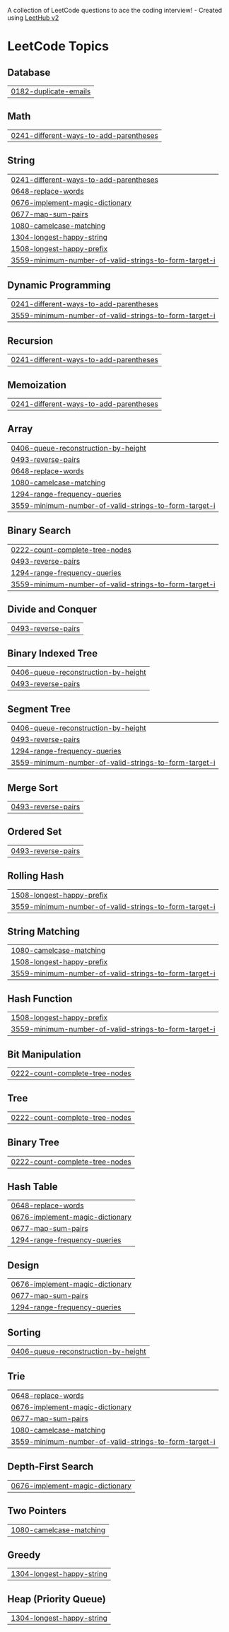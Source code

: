 A collection of LeetCode questions to ace the coding interview! - Created using [LeetHub v2](https://github.com/arunbhardwaj/LeetHub-2.0)
<!---LeetCode Topics Start-->
# LeetCode Topics
## Database
|  |
| ------- |
| [0182-duplicate-emails](https://github.com/rkdabas/Daily-challenge-/tree/master/0182-duplicate-emails) |
## Math
|  |
| ------- |
| [0241-different-ways-to-add-parentheses](https://github.com/rkdabas/Daily-challenge-/tree/master/0241-different-ways-to-add-parentheses) |
## String
|  |
| ------- |
| [0241-different-ways-to-add-parentheses](https://github.com/rkdabas/Daily-challenge-/tree/master/0241-different-ways-to-add-parentheses) |
| [0648-replace-words](https://github.com/rkdabas/Daily-challenge-/tree/master/0648-replace-words) |
| [0676-implement-magic-dictionary](https://github.com/rkdabas/Daily-challenge-/tree/master/0676-implement-magic-dictionary) |
| [0677-map-sum-pairs](https://github.com/rkdabas/Daily-challenge-/tree/master/0677-map-sum-pairs) |
| [1080-camelcase-matching](https://github.com/rkdabas/Daily-challenge-/tree/master/1080-camelcase-matching) |
| [1304-longest-happy-string](https://github.com/rkdabas/Daily-challenge-/tree/master/1304-longest-happy-string) |
| [1508-longest-happy-prefix](https://github.com/rkdabas/Daily-challenge-/tree/master/1508-longest-happy-prefix) |
| [3559-minimum-number-of-valid-strings-to-form-target-i](https://github.com/rkdabas/Daily-challenge-/tree/master/3559-minimum-number-of-valid-strings-to-form-target-i) |
## Dynamic Programming
|  |
| ------- |
| [0241-different-ways-to-add-parentheses](https://github.com/rkdabas/Daily-challenge-/tree/master/0241-different-ways-to-add-parentheses) |
| [3559-minimum-number-of-valid-strings-to-form-target-i](https://github.com/rkdabas/Daily-challenge-/tree/master/3559-minimum-number-of-valid-strings-to-form-target-i) |
## Recursion
|  |
| ------- |
| [0241-different-ways-to-add-parentheses](https://github.com/rkdabas/Daily-challenge-/tree/master/0241-different-ways-to-add-parentheses) |
## Memoization
|  |
| ------- |
| [0241-different-ways-to-add-parentheses](https://github.com/rkdabas/Daily-challenge-/tree/master/0241-different-ways-to-add-parentheses) |
## Array
|  |
| ------- |
| [0406-queue-reconstruction-by-height](https://github.com/rkdabas/Daily-challenge-/tree/master/0406-queue-reconstruction-by-height) |
| [0493-reverse-pairs](https://github.com/rkdabas/Daily-challenge-/tree/master/0493-reverse-pairs) |
| [0648-replace-words](https://github.com/rkdabas/Daily-challenge-/tree/master/0648-replace-words) |
| [1080-camelcase-matching](https://github.com/rkdabas/Daily-challenge-/tree/master/1080-camelcase-matching) |
| [1294-range-frequency-queries](https://github.com/rkdabas/Daily-challenge-/tree/master/1294-range-frequency-queries) |
| [3559-minimum-number-of-valid-strings-to-form-target-i](https://github.com/rkdabas/Daily-challenge-/tree/master/3559-minimum-number-of-valid-strings-to-form-target-i) |
## Binary Search
|  |
| ------- |
| [0222-count-complete-tree-nodes](https://github.com/rkdabas/Daily-challenge-/tree/master/0222-count-complete-tree-nodes) |
| [0493-reverse-pairs](https://github.com/rkdabas/Daily-challenge-/tree/master/0493-reverse-pairs) |
| [1294-range-frequency-queries](https://github.com/rkdabas/Daily-challenge-/tree/master/1294-range-frequency-queries) |
| [3559-minimum-number-of-valid-strings-to-form-target-i](https://github.com/rkdabas/Daily-challenge-/tree/master/3559-minimum-number-of-valid-strings-to-form-target-i) |
## Divide and Conquer
|  |
| ------- |
| [0493-reverse-pairs](https://github.com/rkdabas/Daily-challenge-/tree/master/0493-reverse-pairs) |
## Binary Indexed Tree
|  |
| ------- |
| [0406-queue-reconstruction-by-height](https://github.com/rkdabas/Daily-challenge-/tree/master/0406-queue-reconstruction-by-height) |
| [0493-reverse-pairs](https://github.com/rkdabas/Daily-challenge-/tree/master/0493-reverse-pairs) |
## Segment Tree
|  |
| ------- |
| [0406-queue-reconstruction-by-height](https://github.com/rkdabas/Daily-challenge-/tree/master/0406-queue-reconstruction-by-height) |
| [0493-reverse-pairs](https://github.com/rkdabas/Daily-challenge-/tree/master/0493-reverse-pairs) |
| [1294-range-frequency-queries](https://github.com/rkdabas/Daily-challenge-/tree/master/1294-range-frequency-queries) |
| [3559-minimum-number-of-valid-strings-to-form-target-i](https://github.com/rkdabas/Daily-challenge-/tree/master/3559-minimum-number-of-valid-strings-to-form-target-i) |
## Merge Sort
|  |
| ------- |
| [0493-reverse-pairs](https://github.com/rkdabas/Daily-challenge-/tree/master/0493-reverse-pairs) |
## Ordered Set
|  |
| ------- |
| [0493-reverse-pairs](https://github.com/rkdabas/Daily-challenge-/tree/master/0493-reverse-pairs) |
## Rolling Hash
|  |
| ------- |
| [1508-longest-happy-prefix](https://github.com/rkdabas/Daily-challenge-/tree/master/1508-longest-happy-prefix) |
| [3559-minimum-number-of-valid-strings-to-form-target-i](https://github.com/rkdabas/Daily-challenge-/tree/master/3559-minimum-number-of-valid-strings-to-form-target-i) |
## String Matching
|  |
| ------- |
| [1080-camelcase-matching](https://github.com/rkdabas/Daily-challenge-/tree/master/1080-camelcase-matching) |
| [1508-longest-happy-prefix](https://github.com/rkdabas/Daily-challenge-/tree/master/1508-longest-happy-prefix) |
| [3559-minimum-number-of-valid-strings-to-form-target-i](https://github.com/rkdabas/Daily-challenge-/tree/master/3559-minimum-number-of-valid-strings-to-form-target-i) |
## Hash Function
|  |
| ------- |
| [1508-longest-happy-prefix](https://github.com/rkdabas/Daily-challenge-/tree/master/1508-longest-happy-prefix) |
| [3559-minimum-number-of-valid-strings-to-form-target-i](https://github.com/rkdabas/Daily-challenge-/tree/master/3559-minimum-number-of-valid-strings-to-form-target-i) |
## Bit Manipulation
|  |
| ------- |
| [0222-count-complete-tree-nodes](https://github.com/rkdabas/Daily-challenge-/tree/master/0222-count-complete-tree-nodes) |
## Tree
|  |
| ------- |
| [0222-count-complete-tree-nodes](https://github.com/rkdabas/Daily-challenge-/tree/master/0222-count-complete-tree-nodes) |
## Binary Tree
|  |
| ------- |
| [0222-count-complete-tree-nodes](https://github.com/rkdabas/Daily-challenge-/tree/master/0222-count-complete-tree-nodes) |
## Hash Table
|  |
| ------- |
| [0648-replace-words](https://github.com/rkdabas/Daily-challenge-/tree/master/0648-replace-words) |
| [0676-implement-magic-dictionary](https://github.com/rkdabas/Daily-challenge-/tree/master/0676-implement-magic-dictionary) |
| [0677-map-sum-pairs](https://github.com/rkdabas/Daily-challenge-/tree/master/0677-map-sum-pairs) |
| [1294-range-frequency-queries](https://github.com/rkdabas/Daily-challenge-/tree/master/1294-range-frequency-queries) |
## Design
|  |
| ------- |
| [0676-implement-magic-dictionary](https://github.com/rkdabas/Daily-challenge-/tree/master/0676-implement-magic-dictionary) |
| [0677-map-sum-pairs](https://github.com/rkdabas/Daily-challenge-/tree/master/0677-map-sum-pairs) |
| [1294-range-frequency-queries](https://github.com/rkdabas/Daily-challenge-/tree/master/1294-range-frequency-queries) |
## Sorting
|  |
| ------- |
| [0406-queue-reconstruction-by-height](https://github.com/rkdabas/Daily-challenge-/tree/master/0406-queue-reconstruction-by-height) |
## Trie
|  |
| ------- |
| [0648-replace-words](https://github.com/rkdabas/Daily-challenge-/tree/master/0648-replace-words) |
| [0676-implement-magic-dictionary](https://github.com/rkdabas/Daily-challenge-/tree/master/0676-implement-magic-dictionary) |
| [0677-map-sum-pairs](https://github.com/rkdabas/Daily-challenge-/tree/master/0677-map-sum-pairs) |
| [1080-camelcase-matching](https://github.com/rkdabas/Daily-challenge-/tree/master/1080-camelcase-matching) |
| [3559-minimum-number-of-valid-strings-to-form-target-i](https://github.com/rkdabas/Daily-challenge-/tree/master/3559-minimum-number-of-valid-strings-to-form-target-i) |
## Depth-First Search
|  |
| ------- |
| [0676-implement-magic-dictionary](https://github.com/rkdabas/Daily-challenge-/tree/master/0676-implement-magic-dictionary) |
## Two Pointers
|  |
| ------- |
| [1080-camelcase-matching](https://github.com/rkdabas/Daily-challenge-/tree/master/1080-camelcase-matching) |
## Greedy
|  |
| ------- |
| [1304-longest-happy-string](https://github.com/rkdabas/Daily-challenge-/tree/master/1304-longest-happy-string) |
## Heap (Priority Queue)
|  |
| ------- |
| [1304-longest-happy-string](https://github.com/rkdabas/Daily-challenge-/tree/master/1304-longest-happy-string) |
<!---LeetCode Topics End-->